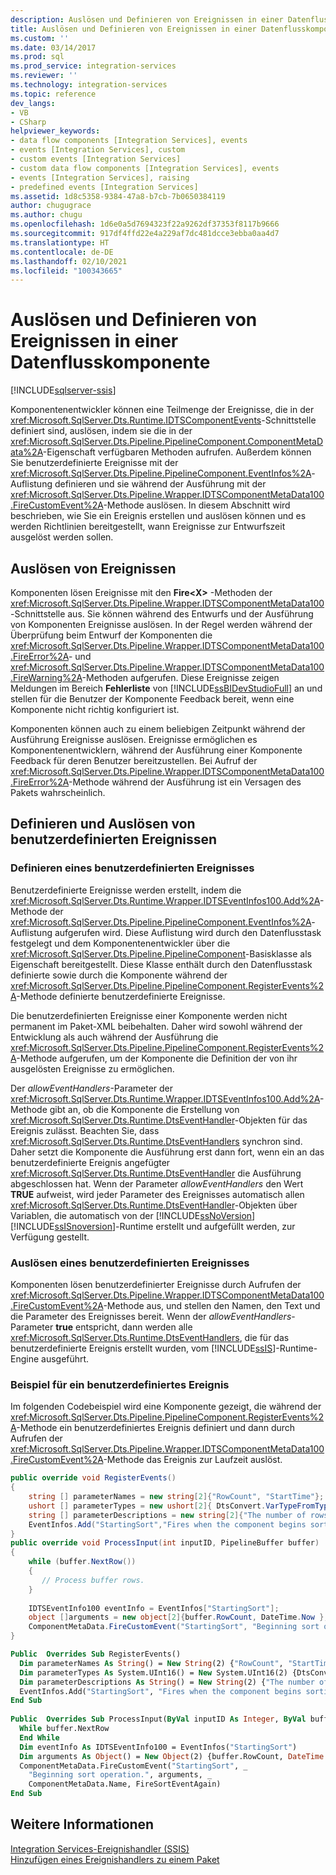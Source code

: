 ```yaml
---
description: Auslösen und Definieren von Ereignissen in einer Datenflusskomponente
title: Auslösen und Definieren von Ereignissen in einer Datenflusskomponente | Microsoft-Dokumentation
ms.custom: ''
ms.date: 03/14/2017
ms.prod: sql
ms.prod_service: integration-services
ms.reviewer: ''
ms.technology: integration-services
ms.topic: reference
dev_langs:
- VB
- CSharp
helpviewer_keywords:
- data flow components [Integration Services], events
- events [Integration Services], custom
- custom events [Integration Services]
- custom data flow components [Integration Services], events
- events [Integration Services], raising
- predefined events [Integration Services]
ms.assetid: 1d8c5358-9384-47a8-b7cb-7b0650384119
author: chugugrace
ms.author: chugu
ms.openlocfilehash: 1d6e0a5d7694323f22a9262df37353f8117b9666
ms.sourcegitcommit: 917df4ffd22e4a229af7dc481dcce3ebba0aa4d7
ms.translationtype: HT
ms.contentlocale: de-DE
ms.lasthandoff: 02/10/2021
ms.locfileid: "100343665"
---
```

# <a name="raising-and-defining-events-in-a-data-flow-component"></a>Auslösen und Definieren von Ereignissen in einer Datenflusskomponente

[!INCLUDE[sqlserver-ssis](../../../includes/applies-to-version/sqlserver-ssis.md)]


  Komponentenentwickler können eine Teilmenge der Ereignisse, die in der <xref:Microsoft.SqlServer.Dts.Runtime.IDTSComponentEvents>-Schnittstelle definiert sind, auslösen, indem sie die in der <xref:Microsoft.SqlServer.Dts.Pipeline.PipelineComponent.ComponentMetaData%2A>-Eigenschaft verfügbaren Methoden aufrufen. Außerdem können Sie benutzerdefinierte Ereignisse mit der <xref:Microsoft.SqlServer.Dts.Pipeline.PipelineComponent.EventInfos%2A>-Auflistung definieren und sie während der Ausführung mit der <xref:Microsoft.SqlServer.Dts.Pipeline.Wrapper.IDTSComponentMetaData100.FireCustomEvent%2A>-Methode auslösen. In diesem Abschnitt wird beschrieben, wie Sie ein Ereignis erstellen und auslösen können und es werden Richtlinien bereitgestellt, wann Ereignisse zur Entwurfszeit ausgelöst werden sollen.  
  
## <a name="raising-events"></a>Auslösen von Ereignissen  
 Komponenten lösen Ereignisse mit den **Fire\<X>** -Methoden der <xref:Microsoft.SqlServer.Dts.Pipeline.Wrapper.IDTSComponentMetaData100>-Schnittstelle aus. Sie können während des Entwurfs und der Ausführung von Komponenten Ereignisse auslösen. In der Regel werden während der Überprüfung beim Entwurf der Komponenten die <xref:Microsoft.SqlServer.Dts.Pipeline.Wrapper.IDTSComponentMetaData100.FireError%2A>- und <xref:Microsoft.SqlServer.Dts.Pipeline.Wrapper.IDTSComponentMetaData100.FireWarning%2A>-Methoden aufgerufen. Diese Ereignisse zeigen Meldungen im Bereich **Fehlerliste** von [!INCLUDE[ssBIDevStudioFull](../../../includes/ssbidevstudiofull-md.md)] an und stellen für die Benutzer der Komponente Feedback bereit, wenn eine Komponente nicht richtig konfiguriert ist.  
  
 Komponenten können auch zu einem beliebigen Zeitpunkt während der Ausführung Ereignisse auslösen. Ereignisse ermöglichen es Komponentenentwicklern, während der Ausführung einer Komponente Feedback für deren Benutzer bereitzustellen. Bei Aufruf der <xref:Microsoft.SqlServer.Dts.Pipeline.Wrapper.IDTSComponentMetaData100.FireError%2A>-Methode während der Ausführung ist ein Versagen des Pakets wahrscheinlich.  
  
## <a name="defining-and-raising-custom-events"></a>Definieren und Auslösen von benutzerdefinierten Ereignissen  
  
### <a name="defining-a-custom-event"></a>Definieren eines benutzerdefinierten Ereignisses  
 Benutzerdefinierte Ereignisse werden erstellt, indem die <xref:Microsoft.SqlServer.Dts.Runtime.Wrapper.IDTSEventInfos100.Add%2A>-Methode der <xref:Microsoft.SqlServer.Dts.Pipeline.PipelineComponent.EventInfos%2A>-Auflistung aufgerufen wird. Diese Auflistung wird durch den Datenflusstask festgelegt und dem Komponentenentwickler über die <xref:Microsoft.SqlServer.Dts.Pipeline.PipelineComponent>-Basisklasse als Eigenschaft bereitgestellt. Diese Klasse enthält durch den Datenflusstask definierte sowie durch die Komponente während der <xref:Microsoft.SqlServer.Dts.Pipeline.PipelineComponent.RegisterEvents%2A>-Methode definierte benutzerdefinierte Ereignisse.  
  
 Die benutzerdefinierten Ereignisse einer Komponente werden nicht permanent im Paket-XML beibehalten. Daher wird sowohl während der Entwicklung als auch während der Ausführung die <xref:Microsoft.SqlServer.Dts.Pipeline.PipelineComponent.RegisterEvents%2A>-Methode aufgerufen, um der Komponente die Definition der von ihr ausgelösten Ereignisse zu ermöglichen.  
  
 Der *allowEventHandlers*-Parameter der <xref:Microsoft.SqlServer.Dts.Runtime.Wrapper.IDTSEventInfos100.Add%2A>-Methode gibt an, ob die Komponente die Erstellung von <xref:Microsoft.SqlServer.Dts.Runtime.DtsEventHandler>-Objekten für das Ereignis zulässt. Beachten Sie, dass <xref:Microsoft.SqlServer.Dts.Runtime.DtsEventHandlers> synchron sind. Daher setzt die Komponente die Ausführung erst dann fort, wenn ein an das benutzerdefinierte Ereignis angefügter <xref:Microsoft.SqlServer.Dts.Runtime.DtsEventHandler> die Ausführung abgeschlossen hat. Wenn der Parameter *allowEventHandlers* den Wert **TRUE** aufweist, wird jeder Parameter des Ereignisses automatisch allen <xref:Microsoft.SqlServer.Dts.Runtime.DtsEventHandler>-Objekten über Variablen, die automatisch von der [!INCLUDE[ssNoVersion](../../../includes/ssnoversion-md.md)] [!INCLUDE[ssISnoversion](../../../includes/ssisnoversion-md.md)]-Runtime erstellt und aufgefüllt werden, zur Verfügung gestellt.  
  
### <a name="raising-a-custom-event"></a>Auslösen eines benutzerdefinierten Ereignisses  
 Komponenten lösen benutzerdefinierter Ereignisse durch Aufrufen der <xref:Microsoft.SqlServer.Dts.Pipeline.Wrapper.IDTSComponentMetaData100.FireCustomEvent%2A>-Methode aus, und stellen den Namen, den Text und die Parameter des Ereignisses bereit. Wenn der *allowEventHandlers*-Parameter **true** entspricht, dann werden alle <xref:Microsoft.SqlServer.Dts.Runtime.DtsEventHandlers>, die für das benutzerdefinierte Ereignis erstellt wurden, vom [!INCLUDE[ssIS](../../../includes/ssis-md.md)]-Runtime-Engine ausgeführt.  
  
### <a name="custom-event-sample"></a>Beispiel für ein benutzerdefiniertes Ereignis  
 Im folgenden Codebeispiel wird eine Komponente gezeigt, die während der <xref:Microsoft.SqlServer.Dts.Pipeline.PipelineComponent.RegisterEvents%2A>-Methode ein benutzerdefiniertes Ereignis definiert und dann durch Aufrufen der <xref:Microsoft.SqlServer.Dts.Pipeline.Wrapper.IDTSComponentMetaData100.FireCustomEvent%2A>-Methode das Ereignis zur Laufzeit auslöst.  
  
```csharp  
public override void RegisterEvents()  
{  
    string [] parameterNames = new string[2]{"RowCount", "StartTime"};  
    ushort [] parameterTypes = new ushort[2]{ DtsConvert.VarTypeFromTypeCode(TypeCode.Int32), DtsConvert.VarTypeFromTypeCode(TypeCode.DateTime)};  
    string [] parameterDescriptions = new string[2]{"The number of rows to sort.", "The start time of the Sort operation."};  
    EventInfos.Add("StartingSort","Fires when the component begins sorting the rows.",false,ref parameterNames, ref parameterTypes, ref parameterDescriptions);  
}  
public override void ProcessInput(int inputID, PipelineBuffer buffer)  
{  
    while (buffer.NextRow())  
    {  
       // Process buffer rows.  
    }  
  
    IDTSEventInfo100 eventInfo = EventInfos["StartingSort"];  
    object []arguments = new object[2]{buffer.RowCount, DateTime.Now };  
    ComponentMetaData.FireCustomEvent("StartingSort", "Beginning sort operation.", ref arguments, ComponentMetaData.Name, ref FireSortEventAgain);  
}  
```  
  
```vb  
Public  Overrides Sub RegisterEvents()   
  Dim parameterNames As String() = New String(2) {"RowCount", "StartTime"}   
  Dim parameterTypes As System.UInt16() = New System.UInt16(2) {DtsConvert.VarTypeFromTypeCode(TypeCode.Int32), DtsConvert.VarTypeFromTypeCode(TypeCode.DateTime)}   
  Dim parameterDescriptions As String() = New String(2) {"The number of rows to sort.", "The start time of the Sort operation."}   
  EventInfos.Add("StartingSort", "Fires when the component begins sorting the rows.", False, parameterNames, parameterTypes, parameterDescriptions)   
End Sub   
  
Public  Overrides Sub ProcessInput(ByVal inputID As Integer, ByVal buffer As PipelineBuffer)   
  While buffer.NextRow   
  End While   
  Dim eventInfo As IDTSEventInfo100 = EventInfos("StartingSort")   
  Dim arguments As Object() = New Object(2) {buffer.RowCount, DateTime.Now}   
  ComponentMetaData.FireCustomEvent("StartingSort", _  
    "Beginning sort operation.", arguments, _  
    ComponentMetaData.Name, FireSortEventAgain)   
End Sub  
```  

## <a name="see-also"></a>Weitere Informationen  
 [Integration Services-Ereignishandler &#40;SSIS&#41;](../../../integration-services/integration-services-ssis-event-handlers.md)   
 [Hinzufügen eines Ereignishandlers zu einem Paket](../../integration-services-ssis-event-handlers.md)  
  
